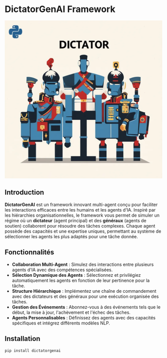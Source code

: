# DictatorGenAI Framework
![Diagramme de l'architecture](assets/dictator.png)

## Introduction

**DictatorGenAI** est un framework innovant multi-agent conçu pour faciliter les interactions efficaces entre les humains et les agents d'IA. Inspiré par les hiérarchies organisationnelles, le framework vous permet de simuler un régime où un **dictateur** (agent principal) et des **généraux** (agents de soutien) collaborent pour résoudre des tâches complexes. Chaque agent possède des capacités et une expertise uniques, permettant au système de sélectionner les agents les plus adaptés pour une tâche donnée.

## Fonctionnalités

- **Collaboration Multi-Agent** : Simulez des interactions entre plusieurs agents d'IA avec des compétences spécialisées.
- **Sélection Dynamique des Agents** : Sélectionnez et privilégiez automatiquement les agents en fonction de leur pertinence pour la tâche.
- **Structure Hiérarchique** : Implémentez une chaîne de commandement avec des dictateurs et des généraux pour une exécution organisée des tâches.
- **Gestion des Événements** : Abonnez-vous à des événements tels que le début, la mise à jour, l'achèvement et l'échec des tâches.
- **Agents Personnalisables** : Définissez des agents avec des capacités spécifiques et intégrez différents modèles NLP.

## Installation

```bash
pip install dictatorgenai